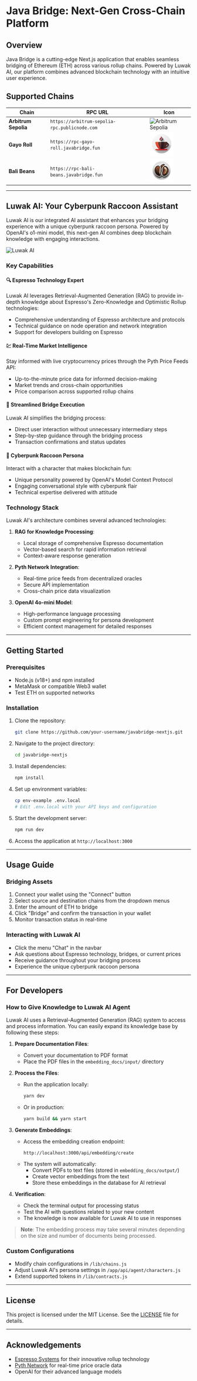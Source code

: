 # Java Bridge: Next-Gen Cross-Chain Platform

## Overview
Java Bridge is a cutting-edge Next.js application that enables seamless bridging of Ethereum (ETH) across various rollup chains. Powered by Luwak AI, our platform combines advanced blockchain technology with an intuitive user experience.

## Supported Chains

| Chain | RPC URL | Icon |
|-------|---------|------|
| **Arbitrum Sepolia** | `https://arbitrum-sepolia-rpc.publicnode.com` | ![Arbitrum Sepolia](https://s2.coinmarketcap.com/static/img/coins/64x64/11841.png) |
| **Gayo Roll** | `https://rpc-gayo-roll.javabridge.fun` | <img src="public/img/coffee-1.png" height="64" /> |
| **Bali Beans** | `https://rpc-bali-beans.javabridge.fun` | <img src="public/img/coffee-2.png" height="64" /> |

---

## Luwak AI: Your Cyberpunk Raccoon Assistant

Luwak AI is our integrated AI assistant that enhances your bridging experience with a unique cyberpunk raccoon persona. Powered by OpenAI's o1-mini model, this next-gen AI combines deep blockchain knowledge with engaging interactions.

![Luwak AI](/public/img/luwak-banner.png)

### Key Capabilities

#### 🔍 Espresso Technology Expert
Luwak AI leverages Retrieval-Augmented Generation (RAG) to provide in-depth knowledge about Espresso's Zero-Knowledge and Optimistic Rollup technologies:
- Comprehensive understanding of Espresso architecture and protocols
- Technical guidance on node operation and network integration
- Support for developers building on Espresso

#### 💹 Real-Time Market Intelligence
Stay informed with live cryptocurrency prices through the Pyth Price Feeds API:
- Up-to-the-minute price data for informed decision-making
- Market trends and cross-chain opportunities
- Price comparison across supported rollup chains

#### 🌉 Streamlined Bridge Execution
Luwak AI simplifies the bridging process:
- Direct user interaction without unnecessary intermediary steps
- Step-by-step guidance through the bridging process
- Transaction confirmations and status updates

#### 🦝 Cyberpunk Raccoon Persona
Interact with a character that makes blockchain fun:
- Unique personality powered by OpenAI's Model Context Protocol
- Engaging conversational style with cyberpunk flair
- Technical expertise delivered with attitude

### Technology Stack

Luwak AI's architecture combines several advanced technologies:

1. **RAG for Knowledge Processing**:
   - Local storage of comprehensive Espresso documentation
   - Vector-based search for rapid information retrieval
   - Context-aware response generation

2. **Pyth Network Integration**:
   - Real-time price feeds from decentralized oracles
   - Secure API implementation
   - Cross-chain price data visualization

3. **OpenAI 4o-mini Model**:
   - High-performance language processing
   - Custom prompt engineering for persona development
   - Efficient context management for detailed responses

---

## Getting Started

### Prerequisites
- Node.js (v18+) and npm installed
- MetaMask or compatible Web3 wallet
- Test ETH on supported networks

### Installation
1. Clone the repository:
   ```bash
   git clone https://github.com/your-username/javabridge-nextjs.git
   ```

2. Navigate to the project directory:
   ```bash
   cd javabridge-nextjs
   ```

3. Install dependencies:
   ```bash
   npm install
   ```

4. Set up environment variables:
   ```bash
   cp env-example .env.local
   # Edit .env.local with your API keys and configuration
   ```

5. Start the development server:
   ```bash
   npm run dev
   ```

6. Access the application at `http://localhost:3000`

---

## Usage Guide

### Bridging Assets
1. Connect your wallet using the "Connect" button
2. Select source and destination chains from the dropdown menus
3. Enter the amount of ETH to bridge
4. Click "Bridge" and confirm the transaction in your wallet
5. Monitor transaction status in real-time

### Interacting with Luwak AI
- Click the menu "Chat" in the navbar
- Ask questions about Espresso technology, bridges, or current prices
- Receive guidance throughout your bridging process
- Experience the unique cyberpunk raccoon persona

---

## For Developers

### How to Give Knowledge to Luwak AI Agent

Luwak AI uses a Retrieval-Augmented Generation (RAG) system to access and process information. You can easily expand its knowledge base by following these steps:

1. **Prepare Documentation Files**:
   - Convert your documentation to PDF format
   - Place the PDF files in the `embedding_docs/input/` directory

2. **Process the Files**:
   - Run the application locally:
     ```bash
     yarn dev
     ```
   - Or in production:
     ```bash
     yarn build && yarn start
     ```

3. **Generate Embeddings**:
   - Access the embedding creation endpoint:
     ```
     http://localhost:3000/api/embedding/create
     ```
   - The system will automatically:
     - Convert PDFs to text files (stored in `embedding_docs/output/`)
     - Create vector embeddings from the text
     - Store these embeddings in the database for AI retrieval

4. **Verification**:
   - Check the terminal output for processing status
   - Test the AI with questions related to your new content
   - The knowledge is now available for Luwak AI to use in responses

> **Note**: The embedding process may take several minutes depending on the size and number of documents being processed.

### Custom Configurations
- Modify chain configurations in `/lib/chains.js`
- Adjust Luwak AI's persona settings in `/app/api/agent/characters.js`
- Extend supported tokens in `/lib/contracts.js`

---

## License
This project is licensed under the MIT License. See the [LICENSE](LICENSE) file for details.

---

## Acknowledgements
- [Espresso Systems](https://www.espressosys.com/) for their innovative rollup technology
- [Pyth Network](https://pyth.network/) for real-time price oracle data
- OpenAI for their advanced language models